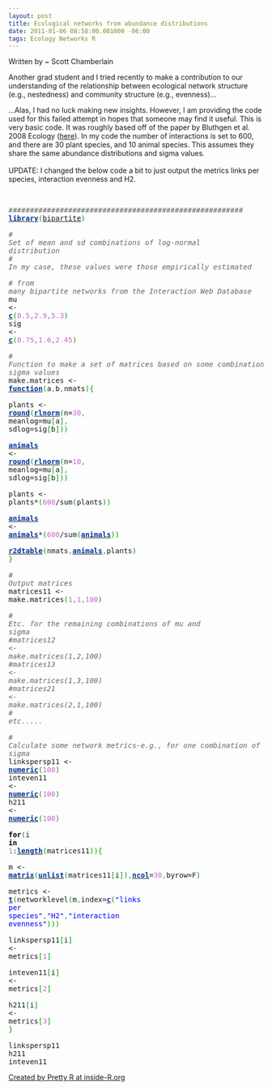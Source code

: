 ```yaml
--- 
layout: post
title: Ecological networks from abundance distributions
date: 2011-01-06 08:58:00.001000 -06:00
tags: Ecology Networks R
---
```


Written by ~ Scott Chamberlain

Another grad student and I tried recently to make a contribution to our understanding of the relationship between ecological network structure (e.g., nestedness) and community structure (e.g., evenness)...

...Alas, I had no luck making new insights. However, I am providing the code used for this failed attempt in hopes that someone may find it useful. This is very basic code. It was roughly based off of the paper by Bluthgen et al. 2008 Ecology (<a href="http://www.esajournals.org/doi/abs/10.1890/07-2121.1?journalCode=ecol">here</a>). In my code the number of interactions is set to 600, and there are 30 plant species, and 10 animal species. This assumes they share the same abundance distributions and sigma values. <br /><br />UPDATE: I changed the below code a bit to just output the metrics links per species, interaction evenness and H2.<br /><br /><div style="overflow: auto;"><div class="geshifilter"><pre class="r geshifilter-R" style="font-family: monospace;"><span style="color: #666666; font-style: italic;">#######################################################</span><br /><a href="http://inside-r.org/r-doc/base/library"><span style="color: #003399; font-weight: bold;">library</span></a><span style="color: #009900;">(</span><a href="http://www.blogger.com/packages/bipartite">bipartite</a><span style="color: #009900;">)</span><br />&nbsp;<br /><span style="color: #666666; font-style: italic;"># Set of mean and sd combinations of log-normal distribution</span><br /><span style="color: #666666; font-style: italic;"># In my case, these values were those empirically estimated </span><br /><span style="color: #666666; font-style: italic;"># from many bipartite networks from the Interaction Web Database</span><br />mu &lt;- <a href="http://inside-r.org/r-doc/base/c"><span style="color: #003399; font-weight: bold;">c</span></a><span style="color: #009900;">(</span><span style="color: #cc66cc;">0.5</span><span style="color: #339933;">,</span><span style="color: #cc66cc;">2.9</span><span style="color: #339933;">,</span><span style="color: #cc66cc;">5.3</span><span style="color: #009900;">)</span><br />sig &lt;- <a href="http://inside-r.org/r-doc/base/c"><span style="color: #003399; font-weight: bold;">c</span></a><span style="color: #009900;">(</span><span style="color: #cc66cc;">0.75</span><span style="color: #339933;">,</span><span style="color: #cc66cc;">1.6</span><span style="color: #339933;">,</span><span style="color: #cc66cc;">2.45</span><span style="color: #009900;">)</span><br />&nbsp;<br /><span style="color: #666666; font-style: italic;"># Function to make a set of matrices based on some combination of mu and sigma values</span><br />make.matrices &lt;- <a href="http://inside-r.org/r-doc/base/function"><span style="color: #003399; font-weight: bold;">function</span></a><span style="color: #009900;">(</span>a<span style="color: #339933;">,</span>b<span style="color: #339933;">,</span>nmats<span style="color: #009900;">)</span><span style="color: #009900;">{</span><br /> plants &lt;- <a href="http://inside-r.org/r-doc/base/round"><span style="color: #003399; font-weight: bold;">round</span></a><span style="color: #009900;">(</span><a href="http://inside-r.org/r-doc/stats/rlnorm"><span style="color: #003399; font-weight: bold;">rlnorm</span></a><span style="color: #009900;">(</span>n=<span style="color: #cc66cc;">30</span><span style="color: #339933;">,</span> meanlog=mu<span style="color: #009900;">[</span>a<span style="color: #009900;">]</span><span style="color: #339933;">,</span> sdlog=sig<span style="color: #009900;">[</span>b<span style="color: #009900;">]</span><span style="color: #009900;">)</span><span style="color: #009900;">)</span><br /> <a href="http://inside-r.org/r-doc/cluster/animals"><span style="color: #003399; font-weight: bold;">animals</span></a> &lt;- <a href="http://inside-r.org/r-doc/base/round"><span style="color: #003399; font-weight: bold;">round</span></a><span style="color: #009900;">(</span><a href="http://inside-r.org/r-doc/stats/rlnorm"><span style="color: #003399; font-weight: bold;">rlnorm</span></a><span style="color: #009900;">(</span>n=<span style="color: #cc66cc;">10</span><span style="color: #339933;">,</span> meanlog=mu<span style="color: #009900;">[</span>a<span style="color: #009900;">]</span><span style="color: #339933;">,</span> sdlog=sig<span style="color: #009900;">[</span>b<span style="color: #009900;">]</span><span style="color: #009900;">)</span><span style="color: #009900;">)</span><br /> plants &lt;- plants*<span style="color: #009900;">(</span><span style="color: #cc66cc;">600</span>/sum<span style="color: #009900;">(</span>plants<span style="color: #009900;">)</span><span style="color: #009900;">)</span><br /> <a href="http://inside-r.org/r-doc/cluster/animals"><span style="color: #003399; font-weight: bold;">animals</span></a> &lt;- <a href="http://inside-r.org/r-doc/cluster/animals"><span style="color: #003399; font-weight: bold;">animals</span></a>*<span style="color: #009900;">(</span><span style="color: #cc66cc;">600</span>/sum<span style="color: #009900;">(</span><a href="http://inside-r.org/r-doc/cluster/animals"><span style="color: #003399; font-weight: bold;">animals</span></a><span style="color: #009900;">)</span><span style="color: #009900;">)</span><br /> <a href="http://inside-r.org/r-doc/stats/r2dtable"><span style="color: #003399; font-weight: bold;">r2dtable</span></a><span style="color: #009900;">(</span>nmats<span style="color: #339933;">,</span><a href="http://inside-r.org/r-doc/cluster/animals"><span style="color: #003399; font-weight: bold;">animals</span></a><span style="color: #339933;">,</span>plants<span style="color: #009900;">)</span><br /><span style="color: #009900;">}</span><br />&nbsp;<br /><span style="color: #666666; font-style: italic;"># Output matrices</span><br />matrices11 &lt;- make.matrices<span style="color: #009900;">(</span><span style="color: #cc66cc;">1</span><span style="color: #339933;">,</span><span style="color: #cc66cc;">1</span><span style="color: #339933;">,</span><span style="color: #cc66cc;">100</span><span style="color: #009900;">)</span><br />&nbsp;<br /><span style="color: #666666; font-style: italic;"># Etc. for the remaining combinations of mu and sigma</span><br /><span style="color: #666666; font-style: italic;">#matrices12 &lt;- make.matrices(1,2,100)</span><br /><span style="color: #666666; font-style: italic;">#matrices13 &lt;- make.matrices(1,3,100)</span><br /><span style="color: #666666; font-style: italic;">#matrices21 &lt;- make.matrices(2,1,100)</span><br /><span style="color: #666666; font-style: italic;"># etc.....</span><br />&nbsp;<br /><span style="color: #666666; font-style: italic;"># Calculate some network metrics-e.g., for one combination of mu and sigma</span><br />linkspersp11 &lt;- <a href="http://inside-r.org/r-doc/base/numeric"><span style="color: #003399; font-weight: bold;">numeric</span></a><span style="color: #009900;">(</span><span style="color: #cc66cc;">100</span><span style="color: #009900;">)</span><br />inteven11 &lt;- <a href="http://inside-r.org/r-doc/base/numeric"><span style="color: #003399; font-weight: bold;">numeric</span></a><span style="color: #009900;">(</span><span style="color: #cc66cc;">100</span><span style="color: #009900;">)</span><br />h211 &lt;- <a href="http://inside-r.org/r-doc/base/numeric"><span style="color: #003399; font-weight: bold;">numeric</span></a><span style="color: #009900;">(</span><span style="color: #cc66cc;">100</span><span style="color: #009900;">)</span><br />&nbsp;<br /><span style="color: black; font-weight: bold;">for</span><span style="color: #009900;">(</span>i <span style="color: black; font-weight: bold;">in</span> <span style="color: #cc66cc;">1</span>:<a href="http://inside-r.org/r-doc/base/length"><span style="color: #003399; font-weight: bold;">length</span></a><span style="color: #009900;">(</span>matrices11<span style="color: #009900;">)</span><span style="color: #009900;">)</span><span style="color: #009900;">{</span><br />  m &lt;- <a href="http://inside-r.org/r-doc/base/matrix"><span style="color: #003399; font-weight: bold;">matrix</span></a><span style="color: #009900;">(</span><a href="http://inside-r.org/r-doc/base/unlist"><span style="color: #003399; font-weight: bold;">unlist</span></a><span style="color: #009900;">(</span>matrices11<span style="color: #009900;">[</span>i<span style="color: #009900;">]</span><span style="color: #009900;">)</span><span style="color: #339933;">,</span><a href="http://inside-r.org/r-doc/base/ncol"><span style="color: #003399; font-weight: bold;">ncol</span></a>=<span style="color: #cc66cc;">30</span><span style="color: #339933;">,</span>byrow=F<span style="color: #009900;">)</span><br />  metrics &lt;- <a href="http://inside-r.org/r-doc/base/t"><span style="color: #003399; font-weight: bold;">t</span></a><span style="color: #009900;">(</span>networklevel<span style="color: #009900;">(</span>m<span style="color: #339933;">,</span>index=<a href="http://inside-r.org/r-doc/base/c"><span style="color: #003399; font-weight: bold;">c</span></a><span style="color: #009900;">(</span><span style="color: blue;">"links per species"</span><span style="color: #339933;">,</span><span style="color: blue;">"H2"</span><span style="color: #339933;">,</span><span style="color: blue;">"interaction evenness"</span><span style="color: #009900;">)</span><span style="color: #009900;">)</span><span style="color: #009900;">)</span><br />  linkspersp11<span style="color: #009900;">[</span>i<span style="color: #009900;">]</span> &lt;- metrics<span style="color: #009900;">[</span><span style="color: #cc66cc;">1</span><span style="color: #009900;">]</span><br /> inteven11<span style="color: #009900;">[</span>i<span style="color: #009900;">]</span> &lt;- metrics<span style="color: #009900;">[</span><span style="color: #cc66cc;">2</span><span style="color: #009900;">]</span><br /> h211<span style="color: #009900;">[</span>i<span style="color: #009900;">]</span> &lt;- metrics<span style="color: #009900;">[</span><span style="color: #cc66cc;">3</span><span style="color: #009900;">]</span><br /><span style="color: #009900;">}</span><br />&nbsp;<br />linkspersp11<br />h211<br />inteven11</pre></div></div><a href="http://www.inside-r.org/pretty-r" title="Created by Pretty R at inside-R.org">Created by Pretty R at inside-R.org</a>
